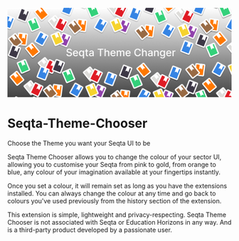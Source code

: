 ![Marquee-promo-tile](https://github.com/Milnerrafe/Seqta-Theme-Chooser/blob/main/Marquee-promo-tile.png?raw=true)
# Seqta-Theme-Chooser
Choose the Theme you want your Seqta UI to be


Seqta Theme Chooser allows you to change the colour of your sector UI, allowing you to customise your Seqta from pink to gold, from orange to blue, any colour of your imagination available at your fingertips instantly. 

Once you set a colour, it will remain set as long as you have the extensions installed. You can always change the colour at any time and go back to colours you've used previously from the history section of the extension. 

This extension is simple, lightweight and privacy-respecting.  Seqta Theme Chooser is not associated with Seqta or Education Horizons in any way. And is a third-party product developed by a passionate user.
